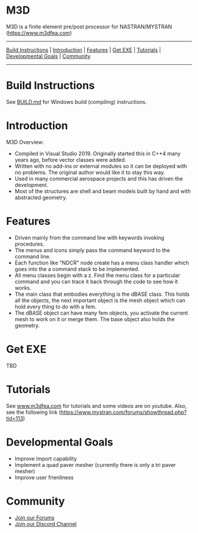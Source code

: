 M3D
=======

M3D is a finite element pre/post processor for NASTRAN/MYSTRAN  (https://www.m3dfea.com)


---

[Build Instructions](#Build-Instructions) |
[Introduction](#Introduction) |
[Features](#Features) |
[Get EXE](#Get-EXE) |
[Tutorials](#Tutorials) |
[Developmental Goals](#Developmental-Goals) |
[Community](#community)

---

# Build Instructions

See [BUILD.md](BUILD.md) for Windows build (compiling) instructions.

# Introduction

M3D Overview:
 - Compiled in Visual Studio 2019. Originally started this in C++4 many years ago, before vector classes were added.
 - Written with no add-ins or external modules so it can be deployed with no problems. The original author would like it to stay this way. 
 - Used in many commercial aerospace projects and this has driven the development.
 - Most of the structures are shell and beam models built by hand and with abstracted geometry.

# Features

- Driven mainly from the command line with keywords invoking procedures.
- The menus and icons simply pass the command keyword to the command line.
- Each function like "NDCR" node create has a menu class handler which goes into the a command stack to be implemented.
- All menu classes begin with a z. Find the menu class for a particular command and you can trace it back through the code to see how it works.
- The main class that embodies everything is the dBASE class. This holds all the objects, the next important object is the mesh object which  can hold every thing to do with a fem.
- The dBASE object can have many fem objects, you activate the current mesh to work on it or merge them. The base object also holds the geometry.

# Get EXE

TBD

# Tutorials

See www.m3dfea.com for tutorials and some videos are on youtube.
Also, see the following link (https://www.mystran.com/forums/showthread.php?tid=113)

# Developmental Goals

- Improve import capability
- Implement a quad paver mesher (currently there is only a tri paver mesher)
- Improve user frienliness

# Community

- [Join our Forums](https://mystran.com/forums)
- [Join our Discord Channel](https://discord.gg/9k76SkHpHM)
